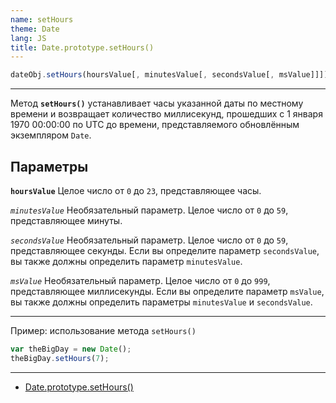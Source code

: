 ```yaml
---
name: setHours
theme: Date
lang: JS
title: Date.prototype.setHours()
---
```


```js
dateObj.setHours(hoursValue[, minutesValue[, secondsValue[, msValue]]])
```

---

Метод **`setHours()`** устанавливает часы указанной даты по местному времени и возвращает количество миллисекунд, прошедших с 1 января 1970 00:00:00 по UTC до времени, представляемого обновлённым экземпляром `Date`.

## Параметры


**`hoursValue`**
Целое число от `0` до `23`, представляющее часы.

*`minutesValue`*
Необязательный параметр. Целое число от `0` до `59`, представляющее минуты.

*`secondsValue`*
Необязательный параметр. Целое число от `0` до `59`, представляющее секунды. Если вы определите параметр `secondsValue`, вы также должны определить параметр `minutesValue`.

*`msValue`*
Необязательный параметр. Целое число от `0` до `999`, представляющее миллисекунды. Если вы определите параметр `msValue`, вы также должны определить параметры `minutesValue` и `secondsValue`. 

---

Пример: использование метода `setHours()`

```js
var theBigDay = new Date();
theBigDay.setHours(7);
```

---

- [Date.prototype.setHours()](https://developer.mozilla.org/ru/docs/Web/JavaScript/Reference/Global_Objects/Date/setHours)